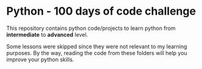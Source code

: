 # Python - 100 days of code challenge

This repository contains python code/projects to learn python from **intermediate** to **advanced** level.

Some lessons were skipped since they were not relevant to my learning purposes. By the way, reading the code from these folders will help you improve your python skills.

